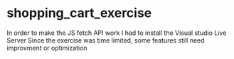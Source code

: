 # shopping_cart_exercise

In order to make the JS fetch API work I had to install the Visual studio Live Server 
Since the exercise was time limited, some features still need improvment or optimization 
